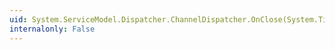```yaml
---
uid: System.ServiceModel.Dispatcher.ChannelDispatcher.OnClose(System.TimeSpan)
internalonly: False
---
```

